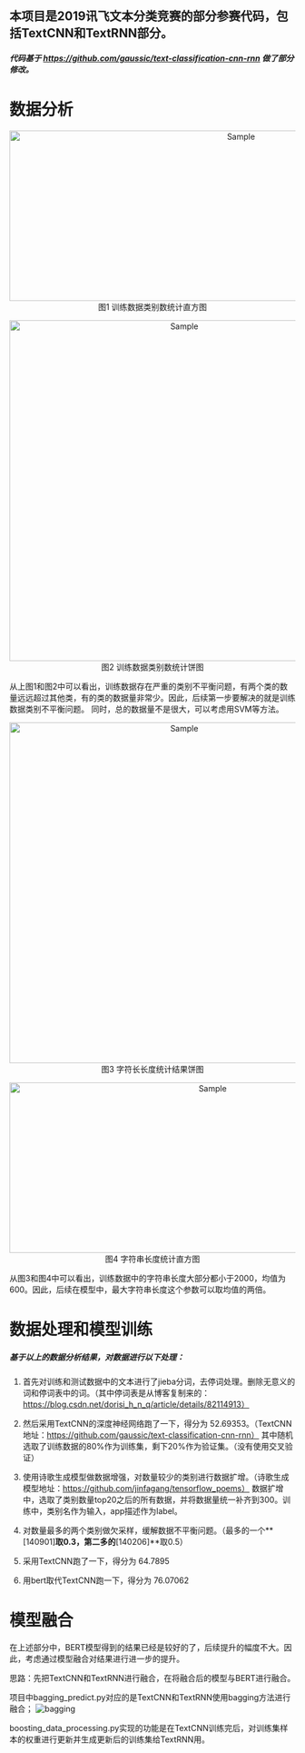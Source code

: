 ## 本项目是2019讯飞文本分类竞赛的部分参赛代码，包括TextCNN和TextRNN部分。
##### 代码基于 https://github.com/gaussic/text-classification-cnn-rnn 做了部分修改。

# 数据分析
<p align="center">
	<img src="https://www.showdoc.cc/server/api/common/visitfile/sign/eec56ce82c8bddef3afd1bdfc481bdab?showdoc=.jpg" alt="Sample"  width="800" height="300">
	图1 训练数据类别数统计直方图
</p>

<p align="center">
	<img src="https://www.showdoc.cc/server/api/common/visitfile/sign/f830fcc1cc732f500e1f84046640ae8f?showdoc=.jpg" alt="Sample"  width="600" height="600">
	图2 训练数据类别数统计饼图
</p>

从上图1和图2中可以看出，训练数据存在严重的类别不平衡问题，有两个类的数量远远超过其他类，有的类的数据量非常少。因此，后续第一步要解决的就是训练数据类别不平衡问题。
同时，总的数据量不是很大，可以考虑用SVM等方法。

<p align="center">
	<img src="https://www.showdoc.cc/server/api/common/visitfile/sign/0df210cadf10987d68d51eebd5201d28?showdoc=.jpg" alt="Sample"  width="600" height="600">
	图3 字符长长度统计结果饼图
</p>

<p align="center">
	<img src="https://www.showdoc.cc/server/api/common/visitfile/sign/e3a9acb16837056192b04efb10e3e4fa?showdoc=.jpg" alt="Sample"  width="700" height="300">
	图4 字符串长度统计直方图
</p>

从图3和图4中可以看出，训练数据中的字符串长度大部分都小于2000，均值为600。因此，后续在模型中，最大字符串长度这个参数可以取均值的两倍。


# 数据处理和模型训练
##### 基于以上的数据分析结果，对数据进行以下处理：
1. 首先对训练和测试数据中的文本进行了jieba分词，去停词处理。删除无意义的词和停词表中的词。（其中停词表是从博客复制来的：https://blog.csdn.net/dorisi_h_n_q/article/details/82114913）

2. 然后采用TextCNN的深度神经网络跑了一下，得分为 52.69353。（TextCNN地址：https://github.com/gaussic/text-classification-cnn-rnn）
其中随机选取了训练数据的80%作为训练集，剩下20%作为验证集。（没有使用交叉验证）

3. 使用诗歌生成模型做数据增强，对数量较少的类别进行数据扩增。（诗歌生成模型地址：https://github.com/jinfagang/tensorflow_poems）
数据扩增中，选取了类别数量top20之后的所有数据，并将数据量统一补齐到300。训练中，类别名作为输入，app描述作为label。

4. 对数量最多的两个类别做欠采样，缓解数据不平衡问题。（最多的一个**[140901]**取0.3，第二多的**[140206]**取0.5）

5. 采用TextCNN跑了一下，得分为 64.7895

6. 用bert取代TextCNN跑一下，得分为 76.07062

# 模型融合
在上述部分中，BERT模型得到的结果已经是较好的了，后续提升的幅度不大。因此，考虑通过模型融合对结果进行进一步的提升。

思路：先把TextCNN和TextRNN进行融合，在将融合后的模型与BERT进行融合。

项目中bagging_predict.py对应的是TextCNN和TextRNN使用bagging方法进行融合；
![bagging](https://www.showdoc.cc/server/api/common/visitfile/sign/2b0a9b123de902186a39c4a7b0fcc909?showdoc=.jpg "bagging")

boosting_data_processing.py实现的功能是在TextCNN训练完后，对训练集样本的权重进行更新并生成更新后的训练集给TextRNN用。
